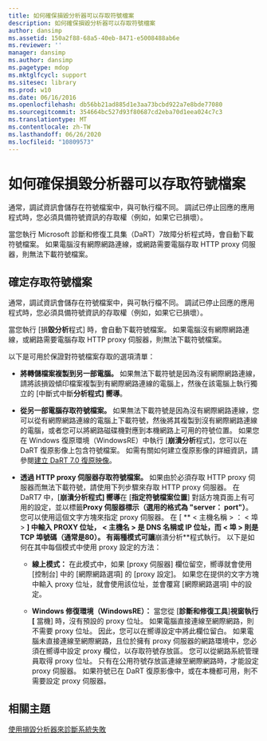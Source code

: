 ```yaml
---
title: 如何確保損毀分析器可以存取符號檔案
description: 如何確保損毀分析器可以存取符號檔案
author: dansimp
ms.assetid: 150a2f88-68a5-40eb-8471-e5008488ab6e
ms.reviewer: ''
manager: dansimp
ms.author: dansimp
ms.pagetype: mdop
ms.mktglfcycl: support
ms.sitesec: library
ms.prod: w10
ms.date: 06/16/2016
ms.openlocfilehash: db56bb21ad885d1e3aa73bcbd922a7e8bde77080
ms.sourcegitcommit: 354664bc527d93f80687cd2eba70d1eea024c7c3
ms.translationtype: MT
ms.contentlocale: zh-TW
ms.lasthandoff: 06/26/2020
ms.locfileid: "10809573"
---
```

# 如何確保損毀分析器可以存取符號檔案


通常，調試資訊會儲存在符號檔案中，與可執行檔不同。 調試已停止回應的應用程式時，您必須具備符號資訊的存取權（例如，如果它已損壞）。

當您執行 Microsoft 診斷和修復工具集（DaRT）7故障分析程式時，會自動下載符號檔案。 如果電腦沒有網際網路連線，或網路需要電腦存取 HTTP proxy 伺服器，則無法下載符號檔案。

## 確定存取符號檔案


通常，調試資訊會儲存在符號檔案中，與可執行檔不同。 調試已停止回應的應用程式時，您必須具備符號資訊的存取權（例如，如果它已損壞）。

當您執行 [損**毀分析**程式] 時，會自動下載符號檔案。 如果電腦沒有網際網路連線，或網路需要電腦存取 HTTP proxy 伺服器，則無法下載符號檔案。

以下是可用於保證對符號檔案存取的選項清單：

-   **將轉儲檔案複製到另一部電腦。** 如果無法下載符號是因為沒有網際網路連線，請將該損毀傾印檔案複製到有網際網路連線的電腦上，然後在該電腦上執行獨立的 [中斷式中斷**分析程式] 嚮導**。

-   **從另一部電腦存取符號檔案。** 如果無法下載符號是因為沒有網際網路連線，您可以從有網際網路連線的電腦上下載符號，然後將其複製到沒有網際網路連線的電腦，或者您可以將網路磁碟機對應到本機網路上可用的符號位置。 如果您在 Windows 復原環境（WindowsRE）中執行 [**崩潰分析**程式]，您可以在 DaRT 復原影像上包含符號檔案。 如需有關如何建立復原影像的詳細資訊，請參閱[建立 DaRT 7.0 復原映像](creating-the-dart-70-recovery-image-dart-7.md)。

-   **透過 HTTP proxy 伺服器存取符號檔案。** 如果由於必須存取 HTTP proxy 伺服器而無法下載符號，請使用下列步驟來存取 HTTP proxy 伺服器。 在 DaRT7 中，[**崩潰分析程式] 嚮導**在 [**指定符號檔案位置**] 對話方塊頁面上有可用的設定，並以標籤**Proxy 伺服器標示（選用的格式為 "server： port"）**。 您可以使用這個文字方塊來指定 proxy 伺服器。 在 [ ** &lt; 主機名稱 &gt; ： &lt; 埠 &gt; **] 中輸入 PROXY 位址， &lt; **主機**名 &gt; 是 DNS 名稱或 IP 位址，而 &lt; **埠** &gt; 則是 TCP 埠號碼（通常是80）。 有兩種模式可讓**崩潰分析**程式執行。 以下是如何在其中每個模式中使用 proxy 設定的方法：

    -   **線上模式：** 在此模式中，如果 [proxy 伺服器] 欄位留空，嚮導就會使用 [控制台] 中的 [網際網路選項] 的 [proxy 設定]。 如果您在提供的文字方塊中輸入 proxy 位址，就會使用該位址，並會覆寫 [網際網路選項] 中的設定。

    -   **Windows 修復環境（WindowsRE）：** 當您從 [**診斷和修復工具**]**視窗執行 [** 當機] 時，沒有預設的 proxy 位址。 如果電腦直接連線至網際網路，則不需要 proxy 位址。 因此，您可以在嚮導設定中將此欄位留白。 如果電腦未直接連線至網際網路，且位於擁有 proxy 伺服器的網路環境中，您必須在嚮導中設定 proxy 欄位，以存取符號存放區。 您可以從網路系統管理員取得 proxy 位址。 只有在公用符號存放區連線至網際網路時，才能設定 proxy 伺服器。 如果符號已在 DaRT 復原影像中，或在本機都可用，則不需要設定 proxy 伺服器。

## 相關主題


[使用損毀分析器來診斷系統失敗](diagnosing-system-failures-with-crash-analyzer--dart-7.md)

 

 





